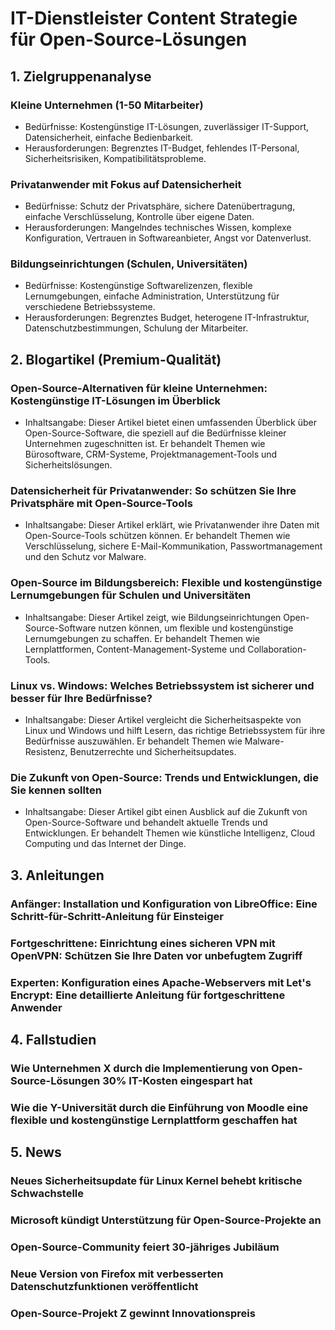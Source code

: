 # IT-Dienstleister Content Strategie für Open-Source-Lösungen

## 1. Zielgruppenanalyse

### Kleine Unternehmen (1-50 Mitarbeiter)
* Bedürfnisse: Kostengünstige IT-Lösungen, zuverlässiger IT-Support, Datensicherheit, einfache Bedienbarkeit.
* Herausforderungen: Begrenztes IT-Budget, fehlendes IT-Personal, Sicherheitsrisiken, Kompatibilitätsprobleme.

### Privatanwender mit Fokus auf Datensicherheit
* Bedürfnisse: Schutz der Privatsphäre, sichere Datenübertragung, einfache Verschlüsselung, Kontrolle über eigene Daten.
* Herausforderungen: Mangelndes technisches Wissen, komplexe Konfiguration, Vertrauen in Softwareanbieter, Angst vor Datenverlust.

### Bildungseinrichtungen (Schulen, Universitäten)
* Bedürfnisse: Kostengünstige Softwarelizenzen, flexible Lernumgebungen, einfache Administration, Unterstützung für verschiedene Betriebssysteme.
* Herausforderungen: Begrenztes Budget, heterogene IT-Infrastruktur, Datenschutzbestimmungen, Schulung der Mitarbeiter.

## 2. Blogartikel (Premium-Qualität)

### Open-Source-Alternativen für kleine Unternehmen: Kostengünstige IT-Lösungen im Überblick
* Inhaltsangabe: Dieser Artikel bietet einen umfassenden Überblick über Open-Source-Software, die speziell auf die Bedürfnisse kleiner Unternehmen zugeschnitten ist. Er behandelt Themen wie Bürosoftware, CRM-Systeme, Projektmanagement-Tools und Sicherheitslösungen.

### Datensicherheit für Privatanwender: So schützen Sie Ihre Privatsphäre mit Open-Source-Tools
* Inhaltsangabe: Dieser Artikel erklärt, wie Privatanwender ihre Daten mit Open-Source-Tools schützen können. Er behandelt Themen wie Verschlüsselung, sichere E-Mail-Kommunikation, Passwortmanagement und den Schutz vor Malware.

### Open-Source im Bildungsbereich: Flexible und kostengünstige Lernumgebungen für Schulen und Universitäten
* Inhaltsangabe: Dieser Artikel zeigt, wie Bildungseinrichtungen Open-Source-Software nutzen können, um flexible und kostengünstige Lernumgebungen zu schaffen. Er behandelt Themen wie Lernplattformen, Content-Management-Systeme und Collaboration-Tools.

### Linux vs. Windows: Welches Betriebssystem ist sicherer und besser für Ihre Bedürfnisse?
* Inhaltsangabe: Dieser Artikel vergleicht die Sicherheitsaspekte von Linux und Windows und hilft Lesern, das richtige Betriebssystem für ihre Bedürfnisse auszuwählen. Er behandelt Themen wie Malware-Resistenz, Benutzerrechte und Sicherheitsupdates.

### Die Zukunft von Open-Source: Trends und Entwicklungen, die Sie kennen sollten
* Inhaltsangabe: Dieser Artikel gibt einen Ausblick auf die Zukunft von Open-Source-Software und behandelt aktuelle Trends und Entwicklungen. Er behandelt Themen wie künstliche Intelligenz, Cloud Computing und das Internet der Dinge.

## 3. Anleitungen

### Anfänger: Installation und Konfiguration von LibreOffice: Eine Schritt-für-Schritt-Anleitung für Einsteiger

### Fortgeschrittene: Einrichtung eines sicheren VPN mit OpenVPN: Schützen Sie Ihre Daten vor unbefugtem Zugriff

### Experten: Konfiguration eines Apache-Webservers mit Let's Encrypt: Eine detaillierte Anleitung für fortgeschrittene Anwender

## 4. Fallstudien

### Wie Unternehmen X durch die Implementierung von Open-Source-Lösungen 30% IT-Kosten eingespart hat

### Wie die Y-Universität durch die Einführung von Moodle eine flexible und kostengünstige Lernplattform geschaffen hat

## 5. News

### Neues Sicherheitsupdate für Linux Kernel behebt kritische Schwachstelle

### Microsoft kündigt Unterstützung für Open-Source-Projekte an

### Open-Source-Community feiert 30-jähriges Jubiläum

### Neue Version von Firefox mit verbesserten Datenschutzfunktionen veröffentlicht

### Open-Source-Projekt Z gewinnt Innovationspreis
